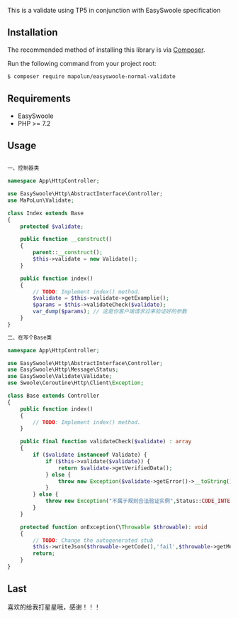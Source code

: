This is a validate using TP5 in conjunction with EasySwoole specification

## Installation
The recommended method of installing this library is via [Composer](https://getcomposer.org/).

Run the following command from your project root:

```bash
$ composer require mapolun/easyswoole-normal-validate
```

## Requirements 
* EasySwoole
* PHP >= 7.2

## Usage 
```php

一、控制器类

namespace App\HttpController;

use EasySwoole\Http\AbstractInterface\Controller;
use MaPoLun\Validate;

class Index extends Base
{
    protected $validate;

    public function __construct()
    {
        parent::__construct();
        $this->validate = new Validate();
    }

    public function index()
    {
        // TODO: Implement index() method.
        $validate = $this->validate->getExamplie();
        $params = $this->validateCheck($validate);
        var_dump($params); // 这是你客户端请求过来验证好的参数
    }
}

二、在写个Base类

namespace App\HttpController;

use EasySwoole\Http\AbstractInterface\Controller;
use EasySwoole\Http\Message\Status;
use EasySwoole\Validate\Validate;
use Swoole\Coroutine\Http\Client\Exception;

class Base extends Controller
{
    public function index()
    {
        // TODO: Implement index() method.
    }

    public final function validateCheck($validate) : array
    {
        if ($validate instanceof Validate) {
            if ($this->validate($validate)) {
                return $validate->getVerifiedData();
            } else {
                throw new Exception($validate->getError()->__toString(),Status::CODE_ERROR);
            }
        } else {
            throw new Exception("不属于规则合法验证实例",Status::CODE_INTERNAL_SERVER_ERROR);
        }
    }

    protected function onException(\Throwable $throwable): void
    {
        // TODO: Change the autogenerated stub
        $this->writeJson($throwable->getCode(),'fail',$throwable->getMessage());
        return;
    }
}

```

## Last

喜欢的给我打星星哦，感谢！！！


